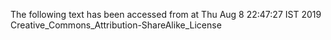 The following text has been accessed from at Thu Aug 8 22:47:27 IST 2019
Creative_Commons_Attribution-ShareAlike_License
